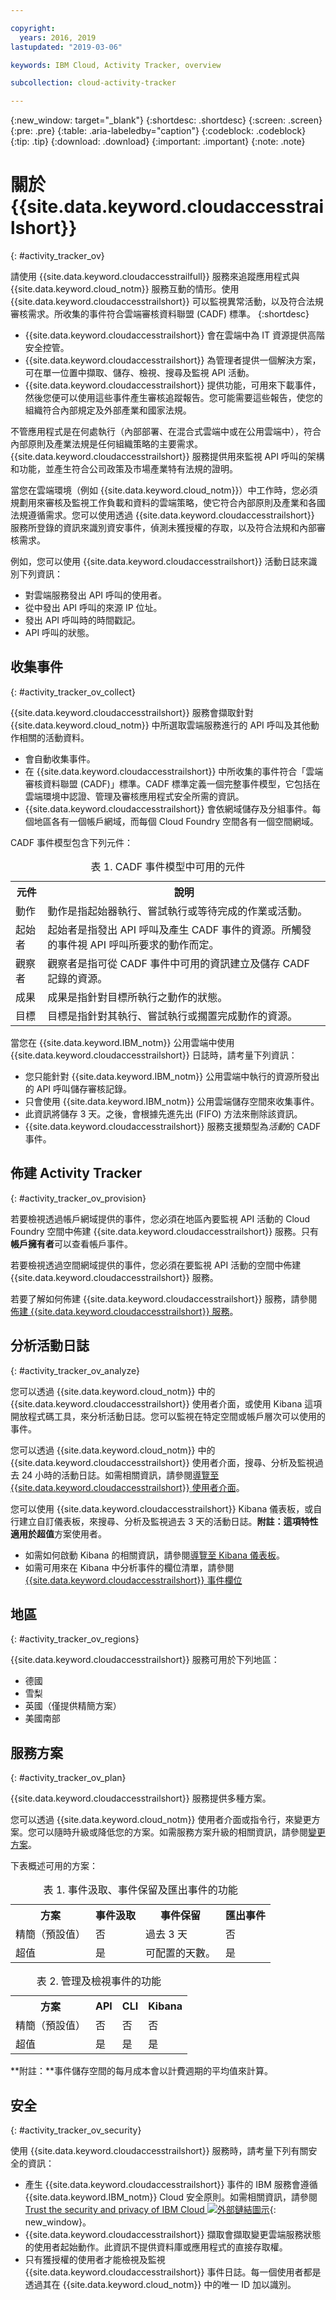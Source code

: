 ```yaml
---

copyright:
  years: 2016, 2019
lastupdated: "2019-03-06"

keywords: IBM Cloud, Activity Tracker, overview

subcollection: cloud-activity-tracker

---
```


{:new_window: target="_blank"}
{:shortdesc: .shortdesc}
{:screen: .screen}
{:pre: .pre}
{:table: .aria-labeledby="caption"}
{:codeblock: .codeblock}
{:tip: .tip}
{:download: .download}
{:important: .important}
{:note: .note}



# 關於 {{site.data.keyword.cloudaccesstrailshort}}
{: #activity_tracker_ov}

請使用 {{site.data.keyword.cloudaccesstrailfull}} 服務來追蹤應用程式與 {{site.data.keyword.cloud_notm}} 服務互動的情形。使用 {{site.data.keyword.cloudaccesstrailshort}} 可以監視異常活動，以及符合法規審核需求。所收集的事件符合雲端審核資料聯盟 (CADF) 標準。
{:shortdesc}

* {{site.data.keyword.cloudaccesstrailshort}} 會在雲端中為 IT 資源提供高階安全控管。
* {{site.data.keyword.cloudaccesstrailshort}} 為管理者提供一個解決方案，可在單一位置中擷取、儲存、檢視、搜尋及監視 API 活動。
* {{site.data.keyword.cloudaccesstrailshort}} 提供功能，可用來下載事件，然後您便可以使用這些事件產生審核追蹤報告。您可能需要這些報告，使您的組織符合內部規定及外部產業和國家法規。

不管應用程式是在何處執行（內部部署、在混合式雲端中或在公用雲端中），符合內部原則及產業法規是任何組織策略的主要需求。{{site.data.keyword.cloudaccesstrailshort}} 服務提供用來監視 API 呼叫的架構和功能，並產生符合公司政策及市場產業特有法規的證明。

當您在雲端環境（例如 {{site.data.keyword.cloud_notm}}）中工作時，您必須規劃用來審核及監視工作負載和資料的雲端策略，使它符合內部原則及產業和各國法規遵循需求。您可以使用透過 {{site.data.keyword.cloudaccesstrailshort}} 服務所登錄的資訊來識別資安事件，偵測未獲授權的存取，以及符合法規和內部審核需求。

例如，您可以使用 {{site.data.keyword.cloudaccesstrailshort}} 活動日誌來識別下列資訊：

* 對雲端服務發出 API 呼叫的使用者。
* 從中發出 API 呼叫的來源 IP 位址。
* 發出 API 呼叫時的時間戳記。
* API 呼叫的狀態。


## 收集事件
{: #activity_tracker_ov_collect}

{{site.data.keyword.cloudaccesstrailshort}} 服務會擷取針對 {{site.data.keyword.cloud_notm}} 中所選取雲端服務進行的 API 呼叫及其他動作相關的活動資料。 

* 會自動收集事件。 
* 在 {{site.data.keyword.cloudaccesstrailshort}} 中所收集的事件符合「雲端審核資料聯盟 (CADF)」標準。CADF 標準定義一個完整事件模型，它包括在雲端環境中認證、管理及審核應用程式安全所需的資訊。
* {{site.data.keyword.cloudaccesstrailshort}} 會依網域儲存及分組事件。每個地區各有一個帳戶網域，而每個 Cloud Foundry 空間各有一個空間網域。 

CADF 事件模型包含下列元件：

<table>
  <caption>表 1. CADF 事件模型中可用的元件</caption>
  <tr>
    <th>元件</th>
	<th>說明</th>
  </tr>
  <tr>
    <td>動作</td>
	<td>動作是指起始器執行、嘗試執行或等待完成的作業或活動。</td>
  </tr>
  <tr>
    <td>起始者</td>
	<td>起始者是指發出 API 呼叫及產生 CADF 事件的資源。所觸發的事件視 API 呼叫所要求的動作而定。</td>
  </tr>
  <tr>
    <td>觀察者</td>
	<td>觀察者是指可從 CADF 事件中可用的資訊建立及儲存 CADF 記錄的資源。</td>
  </tr>
  <tr>
    <td>成果</td>
	<td>成果是指針對目標所執行之動作的狀態。</td>
  </tr>
  <tr>
    <td>目標</td>
	<td>目標是指針對其執行、嘗試執行或擱置完成動作的資源。</td>
  </tr>
</table>


當您在 {{site.data.keyword.IBM_notm}} 公用雲端中使用 {{site.data.keyword.cloudaccesstrailshort}} 日誌時，請考量下列資訊：

* 您只能針對 {{site.data.keyword.IBM_notm}} 公用雲端中執行的資源所發出的 API 呼叫儲存審核記錄。
* 只會使用 {{site.data.keyword.IBM_notm}} 公用雲端儲存空間來收集事件。
* 此資訊將儲存 3 天。之後，會根據先進先出 (FIFO) 方法來刪除該資訊。
* {{site.data.keyword.cloudaccesstrailshort}} 服務支援類型為*活動*的 CADF 事件。


## 佈建 Activity Tracker
{: #activity_tracker_ov_provision}

若要檢視透過帳戶網域提供的事件，您必須在地區內要監視 API 活動的 Cloud Foundry 空間中佈建 {{site.data.keyword.cloudaccesstrailshort}} 服務。只有**帳戶擁有者**可以查看帳戶事件。

若要檢視透過空間網域提供的事件，您必須在要監視 API 活動的空間中佈建 {{site.data.keyword.cloudaccesstrailshort}} 服務。

若要了解如何佈建 {{site.data.keyword.cloudaccesstrailshort}} 服務，請參閱[佈建 {{site.data.keyword.cloudaccesstrailshort}} 服務](/docs/services/cloud-activity-tracker/how-to?topic=cloud-activity-tracker-provision#provision)。



## 分析活動日誌
{: #activity_tracker_ov_analyze}

您可以透過 {{site.data.keyword.cloud_notm}} 中的 {{site.data.keyword.cloudaccesstrailshort}} 使用者介面，或使用 Kibana 這項開放程式碼工具，來分析活動日誌。您可以監視在特定空間或帳戶層次可以使用的事件。

您可以透過 {{site.data.keyword.cloud_notm}} 中的 {{site.data.keyword.cloudaccesstrailshort}} 使用者介面，搜尋、分析及監視過去 24 小時的活動日誌。如需相關資訊，請參閱[導覽至 {{site.data.keyword.cloudaccesstrailshort}} 使用者介面](/docs/services/cloud-activity-tracker/how-to/manage-events-ui?topic=cloud-activity-tracker-launch_at_ui#launch_at_ui)。

您可以使用 {{site.data.keyword.cloudaccesstrailshort}} Kibana 儀表板，或自行建立自訂儀表板，來搜尋、分析及監視過去 3 天的活動日誌。**附註：**這項特性適用於**超值**方案使用者。

* 如需如何啟動 Kibana 的相關資訊，請參閱[導覽至 Kibana 儀表板](/docs/services/cloud-activity-tracker/how-to/manage-events-ui?topic=cloud-activity-tracker-launch_kibana#launch_kibana)。 
* 如需可用來在 Kibana 中分析事件的欄位清單，請參閱 [{{site.data.keyword.cloudaccesstrailshort}} 事件欄位](/docs/services/cloud-activity-tracker?topic=cloud-activity-tracker-at_event#at_event)



## 地區
{: #activity_tracker_ov_regions}

{{site.data.keyword.cloudaccesstrailshort}} 服務可用於下列地區：

* 德國
* 雪梨
* 英國（僅提供精簡方案）
* 美國南部


## 服務方案
{: #activity_tracker_ov_plan}

{{site.data.keyword.cloudaccesstrailshort}} 服務提供多種方案。

您可以透過 {{site.data.keyword.cloud_notm}} 使用者介面或指令行，來變更方案。您可以隨時升級或降低您的方案。如需服務方案升級的相關資訊，請參閱[變更方案](/docs/services/cloud-activity-tracker/how-to?topic=cloud-activity-tracker-change_plan#change_plan)。 

下表概述可用的方案：

<table>
    <caption>表 1. 事件汲取、事件保留及匯出事件的功能</caption>
      <tr>
        <th>方案</th>
        <th>事件汲取</th>
        <th>事件保留</th>
		<th>匯出事件</th>
      </tr>
      <tr>
        <td>精簡（預設值）</td>
        <td>否</td>
        <td>過去 3 天</td>
		<td>否</td>
      </tr>
      <tr>
        <td>超值</td>
        <td>是</td>
        <td>可配置的天數。</td>
		<td>是</td>
      </tr>
</table>

<table>
    <caption>表 2. 管理及檢視事件的功能</caption>
      <tr>
        <th>方案</th>
		    <th>API</th>
		    <th>CLI</th>
        <th>Kibana</th>
      </tr>
      <tr>
        <td>精簡（預設值）</td>
		    <td>否</td>
		    <td>否</td>
        <td>否</td>
      </tr>
      <tr>
        <td>超值</td>
		    <td>是</td>
		    <td>是</td>
        <td>是</td>
      </tr>
</table>

**附註：**事件儲存空間的每月成本會以計費週期的平均值來計算。

## 安全
{: #activity_tracker_ov_security}

使用 {{site.data.keyword.cloudaccesstrailshort}} 服務時，請考量下列有關安全的資訊：

* 產生 {{site.data.keyword.cloudaccesstrailshort}} 事件的 IBM 服務會遵循 {{site.data.keyword.IBM_notm}} Cloud 安全原則。如需相關資訊，請參閱 [Trust the security and privacy of IBM Cloud ![外部鏈結圖示](../../icons/launch-glyph.svg "外部鏈結圖示")](https://www.ibm.com/cloud-computing/learn-more/why-ibm-cloud/security/){: new_window}。
* {{site.data.keyword.cloudaccesstrailshort}} 擷取會擷取變更雲端服務狀態的使用者起始動作。此資訊不提供資料庫或應用程式的直接存取權。
* 只有獲授權的使用者才能檢視及監視 {{site.data.keyword.cloudaccesstrailshort}} 事件日誌。每一個使用者都是透過其在 {{site.data.keyword.cloud_notm}} 中的唯一 ID 加以識別。
